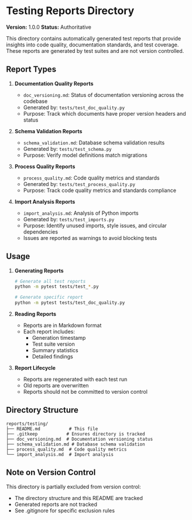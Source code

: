 # Testing Reports Directory

**Version:** 1.0.0
**Status:** Authoritative

This directory contains automatically generated test reports that provide insights into code quality, documentation standards, and test coverage. These reports are generated by test suites and are not version controlled.

## Report Types

1. **Documentation Quality Reports**
   - `doc_versioning.md`: Status of documentation versioning across the codebase
   - Generated by: `tests/test_doc_quality.py`
   - Purpose: Track which documents have proper version headers and status

2. **Schema Validation Reports**
   - `schema_validation.md`: Database schema validation results
   - Generated by: `tests/test_schema.py`
   - Purpose: Verify model definitions match migrations

3. **Process Quality Reports**
   - `process_quality.md`: Code quality metrics and standards
   - Generated by: `tests/test_process_quality.py`
   - Purpose: Track code quality metrics and standards compliance

4. **Import Analysis Reports**
   - `import_analysis.md`: Analysis of Python imports
   - Generated by: `tests/test_imports.py`
   - Purpose: Identify unused imports, style issues, and circular dependencies
   - Issues are reported as warnings to avoid blocking tests

## Usage

1. **Generating Reports**
   ```bash
   # Generate all test reports
   python -m pytest tests/test_*.py

   # Generate specific report
   python -m pytest tests/test_doc_quality.py
   ```

2. **Reading Reports**
   - Reports are in Markdown format
   - Each report includes:
     - Generation timestamp
     - Test suite version
     - Summary statistics
     - Detailed findings

3. **Report Lifecycle**
   - Reports are regenerated with each test run
   - Old reports are overwritten
   - Reports should not be committed to version control

## Directory Structure

```
reports/testing/
├── README.md           # This file
├── .gitkeep           # Ensures directory is tracked
├── doc_versioning.md  # Documentation versioning status
├── schema_validation.md # Database schema validation
├── process_quality.md  # Code quality metrics
└── import_analysis.md  # Import analysis
```

## Note on Version Control

This directory is partially excluded from version control:
- The directory structure and this README are tracked
- Generated reports are not tracked
- See .gitignore for specific exclusion rules

